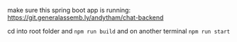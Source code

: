 make sure this spring boot app is running: https://git.generalassemb.ly/andytham/chat-backend

cd into root folder and `npm run build` and on another terminal `npm run start`
